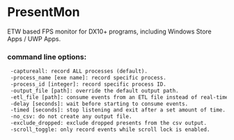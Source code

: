 # PresentMon

ETW based FPS monitor for DX10+ programs, including Windows Store Apps / UWP Apps.

### command line options:

```html
 -captureall: record ALL processes (default).
 -process_name [exe name]: record specific process.
 -process_id [integer]: record specific process ID.
 -output_file [path]: override the default output path.
 -etl_file [path]: consume events from an ETL file instead of real-time.
 -delay [seconds]: wait before starting to consume events.
 -timed [seconds]: stop listening and exit after a set amount of time.
 -no_csv: do not create any output file.
 -exclude_dropped: exclude dropped presents from the csv output.
 -scroll_toggle: only record events while scroll lock is enabled.
```
